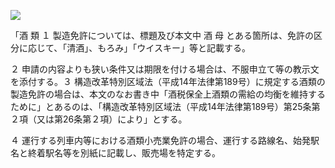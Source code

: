 ![](https://www.nta.go.jp/tmp/812e9ec5-83e9-48c6-95d5-0fbac9bcbd04/images/4267c6a91b9291c59adba710fa004e23075f468f46478345c1a17af40e9a6bc9.jpg)

「酒 類 １ 製造免許については、標題及び本文中 酒 母 とある箇所は、免許の区分に応じて、「清酒」、もろみ」「ウイスキー」等と記載する。

２ 申請の内容よりも狭い条件又は期限を付ける場合は、不服申立て等の教示文を添付する。３ 構造改革特別区域法（平成14年法律第189号）に規定する酒類の製造免許の場合は、本文のなお書き中「酒税保全上酒類の需給の均衡を維持するために」とあるのは、「構造改革特別区域法（平成14年法律第189号）第25条第２項（又は第26条第２項）により」とする。

４ 運行する列車内等における酒類小売業免許の場合、運行する路線名、始発駅名と終着駅名等を別紙に記載し、販売場を特定する。